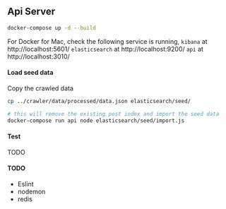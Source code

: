 ## Api Server
```bash
docker-compose up -d --build
```

For Docker for Mac, check the following service is running,
`kibana` at http://localhost:5601/
`elasticsearch` at http://localhost:9200/
`api` at http://localhost:3010/

#### Load seed data
Copy the crawled data
```bash
cp ../crawler/data/processed/data.json elasticsearch/seed/

# this will remove the existing post index and import the seed data
docker-compose run api node elasticsearch/seed/import.js
```

#### Test
TODO

#### TODO
* Eslint
* nodemon
* redis
